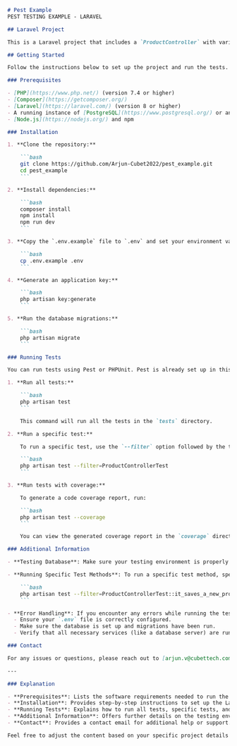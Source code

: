 
```markdown
# Pest Example
PEST TESTING EXAMPLE - LARAVEL

## Laravel Project

This is a Laravel project that includes a `ProductController` with various CRUD operations. The project uses [Pest](https://pestphp.com/) (or PHPUnit) for testing.

## Getting Started

Follow the instructions below to set up the project and run the tests.

### Prerequisites

- [PHP](https://www.php.net/) (version 7.4 or higher)
- [Composer](https://getcomposer.org/)
- [Laravel](https://laravel.com/) (version 8 or higher)
- A running instance of [PostgreSQL](https://www.postgresql.org/) or another supported database
- [Node.js](https://nodejs.org/) and npm

### Installation

1. **Clone the repository:**

    ```bash
    git clone https://github.com/Arjun-Cubet2022/pest_example.git
    cd pest_example
    ```

2. **Install dependencies:**

    ```bash
    composer install
    npm install
    npm run dev
    ```

3. **Copy the `.env.example` file to `.env` and set your environment variables:**

    ```bash
    cp .env.example .env
    ```

4. **Generate an application key:**

    ```bash
    php artisan key:generate
    ```

5. **Run the database migrations:**

    ```bash
    php artisan migrate
    ```

### Running Tests

You can run tests using Pest or PHPUnit. Pest is already set up in this project as the default testing framework.

1. **Run all tests:**

    ```bash
    php artisan test
    ```

    This command will run all the tests in the `tests` directory.

2. **Run a specific test:**

    To run a specific test, use the `--filter` option followed by the test class name:

    ```bash
    php artisan test --filter=ProductControllerTest
    ```

3. **Run tests with coverage:**

    To generate a code coverage report, run:

    ```bash
    php artisan test --coverage
    ```

    You can view the generated coverage report in the `coverage` directory.

### Additional Information

- **Testing Database**: Make sure your testing environment is properly configured in the `.env` file (`.env.testing` if using Laravel's environment files). The database should be set up to prevent any conflicts with your development or production environment.

- **Running Specific Test Methods**: To run a specific test method, specify the method name after the class name:

    ```bash
    php artisan test --filter=ProductControllerTest::it_saves_a_new_product
    ```

- **Error Handling**: If you encounter any errors while running the tests, check the following:
  - Ensure your `.env` file is correctly configured.
  - Make sure the database is set up and migrations have been run.
  - Verify that all necessary services (like a database server) are running.

### Contact

For any issues or questions, please reach out to [arjun.v@cubettech.com](mailto:arjun.v@cubettech.com).

---

### Explanation

- **Prerequisites**: Lists the software requirements needed to run the project.
- **Installation**: Provides step-by-step instructions to set up the Laravel project.
- **Running Tests**: Explains how to run all tests, specific tests, and tests with code coverage using Pest or PHPUnit.
- **Additional Information**: Offers further details on the testing environment and error handling.
- **Contact**: Provides a contact email for additional help or support.

Feel free to adjust the content based on your specific project details and requirements.
```